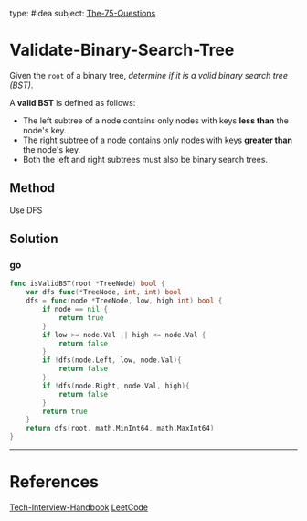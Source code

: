 type: #idea
subject: [The-75-Questions](The-75-Questions.md)
<!-- Subject should be a hub note -->
# Validate-Binary-Search-Tree

Given the `root` of a binary tree, _determine if it is a valid binary search tree (BST)_.

A **valid BST** is defined as follows:

- The left subtree of a node contains only nodes with keys **less than** the node's key.
- The right subtree of a node contains only nodes with keys **greater than** the node's key.
- Both the left and right subtrees must also be binary search trees.

## Method

Use DFS

## Solution

### go

```go
func isValidBST(root *TreeNode) bool {
	var dfs func(*TreeNode, int, int) bool
	dfs = func(node *TreeNode, low, high int) bool {
		if node == nil {
			return true
		}
		if low >= node.Val || high <= node.Val {
			return false
		}
		if !dfs(node.Left, low, node.Val){
			return false
		}
		if !dfs(node.Right, node.Val, high){
			return false
		}
		return true
	}
	return dfs(root, math.MinInt64, math.MaxInt64)
}
```

---
# References
<!-- What references back up this idea -->
[Tech-Interview-Handbook](Tech-Interview-Handbook.md)
[LeetCode](https://leetcode.com/problems/validate-binary-search-tree/)